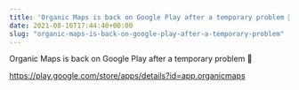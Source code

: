 ```yaml
---
title: 'Organic Maps is back on Google Play after a temporary problem 🎉'
date: 2021-08-16T17:44:40+00:00
slug: "organic-maps-is-back-on-google-play-after-a-temporary-problem"
---
```


Organic Maps is back on Google Play after a temporary problem 🎉  
  
<https://play.google.com/store/apps/details?id=app.organicmaps>